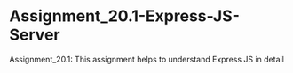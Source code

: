 # Assignment_20.1-Express-JS-Server
Assignment_20.1:  This assignment helps to understand Express JS in detail
